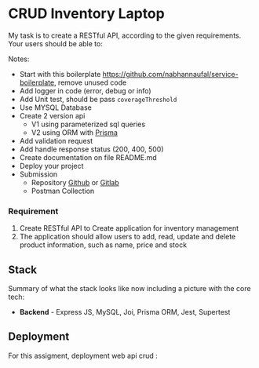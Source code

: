# CRUD Inventory Laptop

My task is to create a RESTful API, according to the given requirements.
Your users should be able to:

Notes:

- Start with this boilerplate https://github.com/nabhannaufal/service-boilerplate, remove unused code
- Add logger in code (error, debug or info)
- Add Unit test, should be pass `coverageThreshold`
- Use MYSQL Database
- Create 2 version api
    - V1 using parameterized sql queries
    - V2 using ORM with [Prisma](https://www.prisma.io/docs/getting-started)
- Add validation request
- Add handle response status (200, 400, 500)
- Create documentation on file README.md
- Deploy your project
- Submission
    - Repository [Github](https://github.com/) or [Gitlab](https://gitlab.com/)
    - Postman Collection

### Requirement

1. Create RESTful API to Create application for inventory management
2. The application should allow users to add, read, update and delete product information, such as name, price and stock

## Stack

Summary of what the stack looks like now including a picture with the core tech:

* **Backend** - Express JS, MySQL, Joi, Prisma ORM, Jest, Supertest


## Deployment

For this assigment, deployment web api crud :